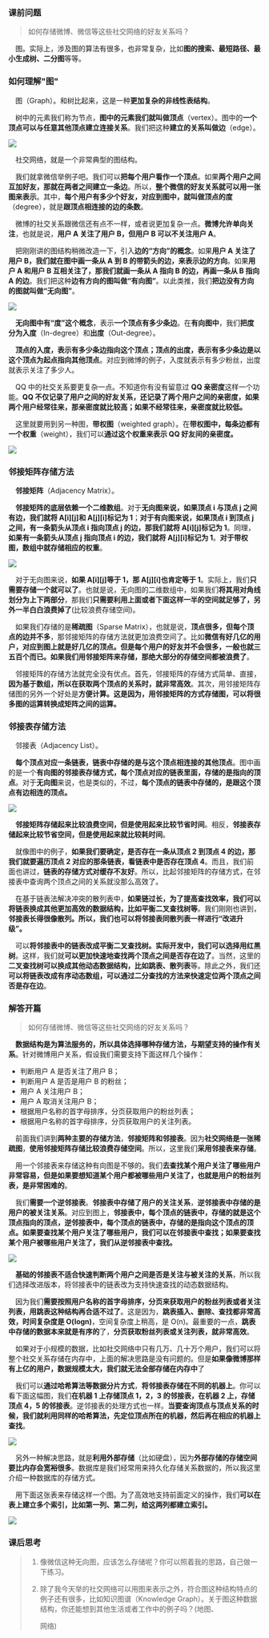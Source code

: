 ### 课前问题

> 如何存储微博、微信等这些社交网络的好友关系吗？

&emsp;图。实际上，涉及图的算法有很多，也非常复杂，比如**图的搜索、最短路径、最小生成树、二分图**等等。



### 如何理解"图"

&emsp;图（Graph）。和树比起来，这是一种**更加复杂的非线性表结构**。

&emsp;树中的元素我们称为节点，**图中的元素我们就叫做顶点**（vertex）。图中的**一个顶点可以与任意其他顶点建立连接关系**。我们把这种**建立的关系叫做边**（edge）。

![](https://i.loli.net/2020/10/20/NmXGUzoa2AlsiZv.jpg)

&emsp;社交网络，就是一个非常典型的图结构。

&emsp;我们就拿微信举例子吧。我们可以**把每个用户看作一个顶点**。如果**两个用户之间互加好友，那就在两者之间建立一条边**。所以，**整个微信的好友关系就可以用一张图来表示**。其中，**每个用户有多少个好友，对应到图中，就叫做顶点的度**（degree），就是**跟顶点相连接的边的条数**。

&emsp;微博的社交关系跟微信还有点不一样，或者说更加复杂一点。**微博允许单向关注**，也就是说，**用户 A 关注了用户 B，但用户 B 可以不关注用户 A**。

&emsp;把刚刚讲的图结构稍微改造一下，引入**边的“方向”的概念**。如果**用户 A 关注了用户 B，我们就在图中画一条从 A 到 B 的带箭头的边，来表示边的方向**。如果**用户 A 和用户 B 互相关注了，那我们就画一条从 A 指向 B 的边，再画一条从 B 指向 A 的边**。我们把这种**边有方向的图叫做“有向图”**。以此类推，我们**把边没有方向的图就叫做“无向图”**。

![](https://i.loli.net/2020/10/20/5snuZdkeF63pQoI.jpg)

&emsp;**无向图中有“度”这个概念**，表示**一个顶点有多少条边**。在**有向图中**，我们**把度分为入度**（In-degree）和**出度**（Out-degree）。

&emsp;**顶点的入度，表示有多少条边指向这个顶点；顶点的出度，表示有多少条边是以这个顶点为起点指向其他顶点**。对应到微博的例子，入度就表示有多少粉丝，出度就表示关注了多少人。

&emsp;QQ 中的社交关系要更复杂一点。不知道你有没有留意过 **QQ 亲密度**这样一个功能。**QQ 不仅记录了用户之间的好友关系，还记录了两个用户之间的亲密度，如果两个用户经常往来，那亲密度就比较高；如果不经常往来，亲密度就比较低。**

&emsp;这里就要用到另一种图，**带权图**（weighted graph）。在**带权图中，每条边都有一个权重**（weight），我们可以**通过这个权重来表示 QQ 好友间的亲密度。**

![](https://i.loli.net/2020/10/20/hFDolLKOXQNztpq.jpg)



### 邻接矩阵存储方法

&emsp;**邻接矩阵**（Adjacency Matrix）。

&emsp;**邻接矩阵的底层依赖一个二维数组**。对于**无向图来说，如果顶点 i 与顶点 j 之间有边，我们就将 A[i][j]和 A[j][i]标记为 1**；**对于有向图来说，如果顶点 i 到顶点 j 之间，有一条箭头从顶点 i 指向顶点 j 的边，那我们就将 A[i][j]标记为 1**。同理，**如果有一条箭头从顶点 j 指向顶点 i 的边，我们就将 A[j][i]标记为 1**。**对于带权图，数组中就存储相应的权重**。

![](https://i.loli.net/2020/10/20/alBUMdI2LWk6ZKm.jpg)

&emsp;对于无向图来说，**如果 A[i][j]等于 1，那 A[j][i]也肯定等于 1**。实际上，我们**只需要存储一个就可以了**。也就是说，无向图的二维数组中，如果我们**将其用对角线划分为上下两部分**，那我们**只需要利用上面或者下面这样一半的空间就足够了，另外一半白白浪费掉了**(比较浪费存储空间)。

&emsp;如果我们存储的是**稀疏图**（Sparse Matrix），也就是说，**顶点很多，但每个顶点的边并不多**，那邻接矩阵的存储方法就更加浪费空间了。比如**微信有好几亿的用户，对应到图上就是好几亿的顶点。但是每个用户的好友并不会很多，一般也就三五百个而已。如果我们用邻接矩阵来存储，那绝大部分的存储空间都被浪费了**。

&emsp;邻接矩阵的存储方法就完全没有优点。首先，邻接矩阵的存储方式简单、直接，**因为基于数组，所以在获取两个顶点的关系时，就非常高效**。其次，用邻接矩阵存储图的另外一个好处是**方便计算。这是因为，用邻接矩阵的方式存储图，可以将很多图的运算转换成矩阵之间的运算。**



### 邻接表存储方法

&emsp;邻接表（Adjacency List）。

&emsp;**每个顶点对应一条链表，链表中存储的是与这个顶点相连接的其他顶点**。图中画的是一个**有向图的邻接表存储方式，每个顶点对应的链表里面，存储的是指向的顶点**。对于**无向图**来说，也是类似的，不过，**每个顶点的链表中存储的，是跟这个顶点有边相连的顶点。**

![](https://i.loli.net/2020/10/20/lPoDU9iWjEdzeg7.jpg)

&emsp;**邻接矩阵存储起来比较浪费空间，但是使用起来比较节省时间**。相反，**邻接表存储起来比较节省空间，但是使用起来就比较耗时间**。

&emsp;就像图中的例子，**如果我们要确定，是否存在一条从顶点 2 到顶点 4 的边，那我们就要遍历顶点 2 对应的那条链表，看链表中是否存在顶点 4**。而且，我们前面也讲过，**链表的存储方式对缓存不友好**。所以，比起邻接矩阵的存储方式，在邻接表中查询两个顶点之间的关系就没那么高效了。

&emsp;在基于链表法解决冲突的散列表中，**如果链过长，为了提高查找效率，我们可以将链表换成其他更加高效的数据结构，比如平衡二叉查找树等**。我们刚刚也讲到，**邻接表长得很像散列。所以，我们也可以将邻接表同散列表一样进行“改进升级”。**

&emsp;可以**将邻接表中的链表改成平衡二叉查找树。实际开发中，我们可以选择用红黑树**。这样，我们就**可以更加快速地查找两个顶点之间是否存在边了**。当然，这里的**二叉查找树可以换成其他动态数据结构，比如跳表、散列表**等。除此之外，我们还**可以将链表改成有序动态数组，可以通过二分查找的方法来快速定位两个顶点之间否是存在边**。



### 解答开篇

>如何存储微博、微信等这些社交网络的好友关系吗？

&emsp;**数据结构是为算法服务的，所以具体选择哪种存储方法，与期望支持的操作有关系**。针对微博用户关系，假设我们需要支持下面这样几个操作：

- 判断用户 A 是否关注了用户 B；
- 判断用户 A 是否是用户 B 的粉丝；
- 用户 A 关注用户 B；
- 用户 A 取消关注用户 B；
- 根据用户名称的首字母排序，分页获取用户的粉丝列表；
- 根据用户名称的首字母排序，分页获取用户的关注列表。

&emsp;前面我们讲到**两种主要的存储方法**，**邻接矩阵和邻接表**。因为**社交网络是一张稀疏图**，**使用邻接矩阵存储比较浪费存储空间**。所以，这里我们**采用邻接表来存储**。

&emsp;用一个邻接表来存储这种有向图是不够的。我们**去查找某个用户关注了哪些用户非常容易，但是如果要想知道某个用户都被哪些用户关注了，也就是用户的粉丝列表，是非常困难的**。

&emsp;我们**需要一个逆邻接表**。**邻接表中存储了用户的关注关系**，**逆邻接表中存储的是用户的被关注关系**。对应到图上，**邻接表中，每个顶点的链表中，存储的就是这个顶点指向的顶点，逆邻接表中，每个顶点的链表中，存储的是指向这个顶点的顶点。如果要查找某个用户关注了哪些用户，我们可以在邻接表中查找；如果要查找某个用户被哪些用户关注了，我们从逆邻接表中查找。**

![](https://i.loli.net/2020/10/20/zbk8j9tweZlCg5d.jpg)

&emsp;**基础的邻接表不适合快速判断两个用户之间是否是关注与被关注的关系**，所以我们选择改进版本，将邻接表中的链表改为支持快速查找的动态数据结构。

&emsp;因为我们**需要按照用户名称的首字母排序，分页来获取用户的粉丝列表或者关注列表，用跳表这种结构再合适不过了**。这是因为，**跳表插入、删除、查找都非常高效，时间复杂度是 O(logn)**，空间复杂度上稍高，是 O(n)。最重要的一点，**跳表中存储的数据本来就是有序的**了，**分页获取粉丝列表或关注列表，就非常高效**。

&emsp;如果对于小规模的数据，比如社交网络中只有几万、几十万个用户，我们可以将整个社交关系存储在内存中，上面的解决思路是没有问题的。但是**如果像微博那样有上亿的用户，数据规模太大，我们就无法全部存储在内存中**了

&emsp;我们可以**通过哈希算法等数据分片方式**，**将邻接表存储在不同的机器上**。你可以看下面这幅图，我们**在机器 1 上存储顶点 1，2，3 的邻接表，在机器 2 上，存储顶点 4，5 的邻接表**。逆邻接表的处理方式也一样。**当要查询顶点与顶点关系的时候，我们就利用同样的哈希算法，先定位顶点所在的机器，然后再在相应的机器上查找**。

![](https://i.loli.net/2020/10/20/keGFSTsNa7AjKh4.jpg)

&emsp;另外一种解决思路，就是**利用外部存储**（比如硬盘），因为**外部存储的存储空间要比内存会宽裕很多**。数据库是我们经常用来持久化存储关系数据的，所以我这里介绍一种数据库的存储方式。

&emsp;用下面这张表来存储这样一个图。为了高效地支持前面定义的操作，我们**可以在表上建立多个索引，比如第一列、第二列，给这两列都建立索引。**

![](https://i.loli.net/2020/10/20/JQoFkr1uqev9DEY.jpg)



### 课后思考

> 1. 像微信这种无向图，应该怎么存储呢？你可以照着我的思路，自己做一下练习。
>
> 2. 除了我今天举的社交网络可以用图来表示之外，符合图这种结构特点的例子还有很多，比如知识图谱（Knowledge Graph）。关于图这种数据结构，你还能想到其他生活或者工作中的例子吗？(地图、
>
>    网络)